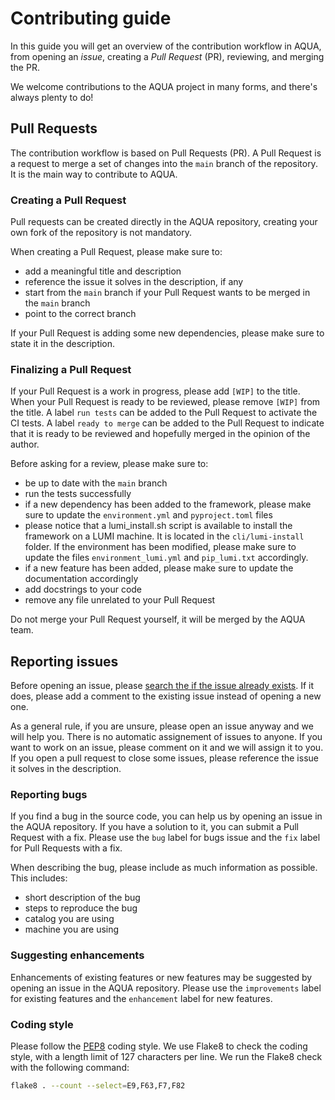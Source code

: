 # Contributing guide

In this guide you will get an overview of the contribution workflow in AQUA, from opening an *issue*, creating a *Pull Request* (PR), reviewing, and merging the PR.

We welcome contributions to the AQUA project in many forms, and there's always plenty to do!

## Pull Requests

The contribution workflow is based on Pull Requests (PR). 
A Pull Request is a request to merge a set of changes into the `main` branch of the repository. 
It is the main way to contribute to AQUA.

### Creating a Pull Request

Pull requests can be created directly in the AQUA repository, creating your own fork of the repository is not mandatory.

When creating a Pull Request, please make sure to:
- add a meaningful title and description
- reference the issue it solves in the description, if any
- start from the `main` branch if your Pull Request wants to be merged in the `main` branch
- point to the correct branch

If your Pull Request is adding some new dependencies, please make sure to state it in the description.

### Finalizing a Pull Request

If your Pull Request is a work in progress, please add `[WIP]` to the title.
When your Pull Request is ready to be reviewed, please remove `[WIP]` from the title. A label `run tests` can be added to the Pull Request to activate the CI tests.
A label `ready to merge` can be added to the Pull Request to indicate that it is ready to be reviewed and hopefully merged in the opinion of the author. 

Before asking for a review, please make sure to:
- be up to date with the `main` branch
- run the tests successfully
- if a new dependency has been added to the framework, please make sure to update the `environment.yml` and `pyproject.toml` files
- please notice that a lumi_install.sh script is available to install the framework on a LUMI machine.
  It is located in the `cli/lumi-install` folder.
  If the environment has been modified, please make sure to update the files `environment_lumi.yml` and `pip_lumi.txt` accordingly.
- if a new feature has been added, please make sure to update the documentation accordingly
- add docstrings to your code
- remove any file unrelated to your Pull Request

Do not merge your Pull Request yourself, it will be merged by the AQUA team.

## Reporting issues

Before opening an issue, please [search the if the issue already exists](https://docs.github.com/en/github/searching-for-information-on-github/searching-on-github/searching-issues-and-pull-requests#search-by-the-title-body-or-comments). If it does, please add a comment to the existing issue instead of opening a new one.

As a general rule, if you are unsure, please open an issue anyway and we will help you.
There is no automatic assignement of issues to anyone. 
If you want to work on an issue, please comment on it and we will assign it to you.
If you open a pull request to close some issues, please reference the issue it solves in the description.

### Reporting bugs

If you find a bug in the source code, you can help us by opening an issue in the AQUA repository. 
If you have a solution to it, you can submit a Pull Request with a fix. 
Please use the `bug` label for bugs issue and the `fix` label for Pull Requests with a fix.

When describing the bug, please include as much information as possible. This includes:
- short description of the bug
- steps to reproduce the bug
- catalog you are using
- machine you are using

### Suggesting enhancements

Enhancements of existing features or new features may be suggested by opening an issue in the AQUA repository. Please use the `improvements` label for existing features and the `enhancement` label for new features.

### Coding style

Please follow the [PEP8](https://www.python.org/dev/peps/pep-0008/) coding style.
We use Flake8 to check the coding style, with a length limit of 127 characters per line.
We run the Flake8 check with the following command:

```bash
flake8 . --count --select=E9,F63,F7,F82
```
